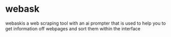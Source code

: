 # webask
webaskis a web scraping tool with an ai prompter that is used to help you to get information off webpages and sort them within the interface
